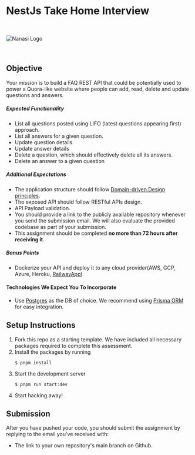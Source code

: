 # NestJs Take Home Interview

<br/>

![Nanasi Logo](https://res.cloudinary.com/www-nanasi-co/image/upload/v1639128056/dashboard/center_piece_qhiuq1.svg)

<br/>

## Objective

Your mission is to build a FAQ REST API that could be potentially used to power a Quora-like website where people can add, read, delete and update questions and answers.

##### Expected Functionality

- List all questions posted using LIFO (latest questions appearing first) approach.
- List all answers for a given question.
- Update question details
- Update answer details
- Delete a question, which should effectively delete all its answers.
- Delete an answer to a given question

##### Additional Expectations

- The application structure should follow [Domain-driven Design principles](https://en.wikipedia.org/wiki/Domain-driven_design).
- The exposed API should follow RESTful APIs design.
- API Payload validation.
- You should provide a link to the publicly available repository whenever you send the submission email. We will also evaluate the provided codebase as part of your submission.
- This assignment should be completed **no more than 72 hours after receiving it**.

##### Bonus Points

- Dockerize your API and deploy it to any cloud provider(AWS, GCP, Azure, Heroku, [RailwayApp](https://railway.app/))

#### Technologies We Expect You To Incorporate

- Use [Postgres](https://hub.docker.com/_/postgres) as the DB of choice. We recommend using [Prisma ORM](https://www.prisma.io/docs/concepts/overview/what-is-prisma) for easy integration.

## Setup Instructions

1. Fork this repo as a starting template. We have included all necessary packages required to complete this assessment.
2. Install the packages by running
   ```
   $ pnpm install
   ```
3. Start the development server
   ```
   $ pnpm run start:dev
   ```
4. Start hacking away!

## Submission

After you have pushed your code, you should submit the assignment by replying to the email you've received with:

- The link to your own repository's main branch on Github.
